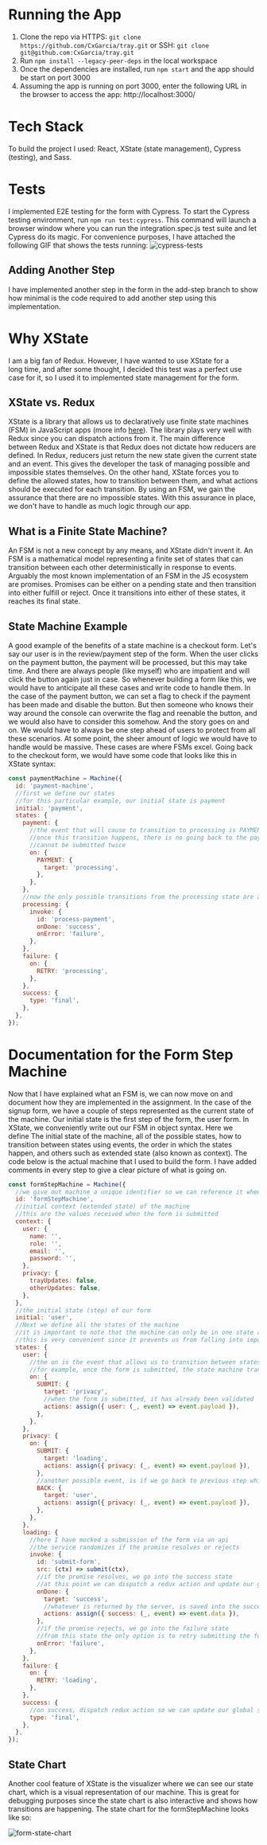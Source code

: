 # Running the App
1. Clone the repo via HTTPS: `git clone https://github.com/CxGarcia/tray.git` or SSH: `git clone git@github.com:CxGarcia/tray.git`
2. Run `npm install --legacy-peer-deps` in the local workspace
3. Once the dependencies are installed, run `npm start` and the app should be start on port 3000
4. Assuming the app is running on port 3000, enter the following URL in the browser to access the app: http://localhost:3000/
# Tech Stack
To build the project I used: React, XState (state management), Cypress (testing), and Sass.
# Tests
I implemented E2E testing for the form with Cypress. To start the Cypress testing environment, run `npm run test:cypress`. This command will launch a browser window where you can run the integration.spec.js test suite and let Cypress do its magic. For convenience purposes, I have attached the following GIF that shows the tests running:
![cypress-tests](https://github.com/CxGarcia/tray/blob/main/readme-resources/cypress-tests.gif)

## Adding Another Step
I have implemented another step in the form in the add-step branch to show how minimal is the code required to add another step using this implementation.

# Why XState
I am a big fan of Redux. However, I have wanted to use XState for a long time, and after some thought, I decided this test was a perfect use case for it, so I used it to implemented state management for the form. 
## XState vs. Redux
XState is a library that allows us to declaratively use finite state machines (FSM) in JavaScript apps (more info [here](https://xstate.js.org/docs/)). The library plays very well with Redux since you can dispatch actions from it. The main difference between Redux and XState is that Redux does not dictate how reducers are defined. In Redux, reducers just return the new state given the current state and an event. This gives the developer the task of managing possible and impossible states themselves. On the other hand, XState forces you to define the allowed states, how to transition between them, and what actions should be executed for each transition. By using an FSM, we gain the assurance that there are no impossible states. With this assurance in place, we don't have to handle as much logic through our app. 
## What is a Finite State Machine?
An FSM is not a new concept by any means, and XState didn't invent it. An FSM is a mathematical model representing a finite set of states that can transition between each other deterministically in response to events. Arguably the most known implementation of an FSM in the JS ecosystem are promises. Promises can be either on a pending state and then transition into either fulfill or reject. Once it transitions into either of these states, it reaches its final state.
## State Machine Example
A good example of the benefits of a state machine is a checkout form. Let's say our user is in the review/payment step of the form. When the user clicks on the payment button, the payment will be processed, but this may take time. And there are always people (like myself) who are impatient and will click the button again just in case. So whenever building a form like this, we would have to anticipate all these cases and write code to handle them. In the case of the payment button, we can set a flag to check if the payment has been made and disable the button. But then someone who knows their way around the console can overwrite the flag and reenable the button, and we would also have to consider this somehow. And the story goes on and on. We would have to always be one step ahead of users to protect from all these scenarios. At some point, the sheer amount of logic we would have to handle would be massive. These cases are where FSMs excel. Going back to the checkout form, we would have some code that looks like this in XState syntax:

```js
const paymentMachine = Machine({
  id: 'payment-machine',
  //first we define our states
  //for this particular example, our initial state is payment
  initial: 'payment',
  states: {
    payment: {
      //the event that will cause to transition to processing is PAYMENT, which will be triggered by the button click
      //once this transition happens, there is no going back to the payment state and we have the guarantee that a payment
      //cannot be submitted twice
      on: {
        PAYMENT: {
          target: 'processing',
        },
      },
    },
    //now the only possible transitions from the processing state are a succcessful payment or an error
    processing: {
      invoke: {
        id: 'process-payment',
        onDone: 'success',
        onError: 'failure',
      },
    },
    failure: {
      on: {
        RETRY: 'processing',
      },
    },
    success: {
      type: 'final',
    },
  },
});
```

# Documentation for the Form Step Machine
Now that I have explained what an FSM is, we can now move on and document how they are implemented in the assignment. In the case of the signup form, we have a couple of steps represented as the current state of the machine. Our initial state is the first step of the form, the user form. In XState, we conveniently write out our FSM in object syntax. Here we define The initial state of the machine, all of the possible states, how to transition between states using events, the order in which the states happen, and others such as extended state (also known as context). The code below is the actual machine that I used to build the form. I have added comments in every step to give a clear picture of what is going on.

```js
const formStepMachine = Machine({
  //we give out machine a unique identifier so we can reference it when dealing with many machines
  id: 'formStepMachine',
  //initial context (extended state) of the machine
  //this are the values received when the form is submitted
  context: {
    user: {
      name: '',
      role: '',
      email: '',
      password: '',
    },
    privacy: {
      trayUpdates: false,
      otherUpdates: false,
    },
  },
  //the initial state (step) of our form
  initial: 'user',
  //Next we define all the states of the machine
  //it is important to note that the machine can only be in one state at a time
  //this is very convenient since it prevents us from falling into impossible/undesireable states
  states: {
    user: {
      //the on is the event that allows us to transition between states
      //for example, once the form is submitted, the state machine transitions into the privacy state and so on
      on: {
        SUBMIT: {
          target: 'privacy',
          //when the form is submitted, it has already been validated
          actions: assign({ user: (_, event) => event.payload }),
        },
      },
    },
    privacy: {
      on: {
        SUBMIT: {
          target: 'loading',
          actions: assign({ privacy: (_, event) => event.payload }),
        },
        //another possible event, is if we go back to previous step which is handled by the BACK event
        BACK: {
          target: 'user',
          actions: assign({ privacy: (_, event) => event.payload }),
        },
      },
    },
    loading: {
      //here I have mocked a submission of the form via an api
      //the service randomizes if the promise resolves or rejects
      invoke: {
        id: 'submit-form',
        src: (ctx) => submit(ctx),
        //if the promise resolves, we go into the success state
        //at this point we can dispatch a redux action and update our global store
        onDone: {
          target: 'success',
          //whatever is returned by the server, is saved into the success object
          actions: assign({ success: (_, event) => event.data }),
        },
        //if the promise rejects, we go into the failure state
        //from this state the only option is to retry submitting the form
        onError: 'failure',
      },
    },
    failure: {
      on: {
        RETRY: 'loading',
      },
    },
    success: {
      //on success, dispatch redux action so we can update our global store
      type: 'final',
    },
  },
});
```
## State Chart
Another cool feature of XState is the visualizer where we can see our state chart, which is a visual representation of our machine. This is great for debugging purposes since the state chart is also interactive and shows how transitions are happening. The state chart for the formStepMachine looks like so:

![form-state-chart](https://github.com/CxGarcia/tray/blob/main/readme-resources/form-state-chart.png)

